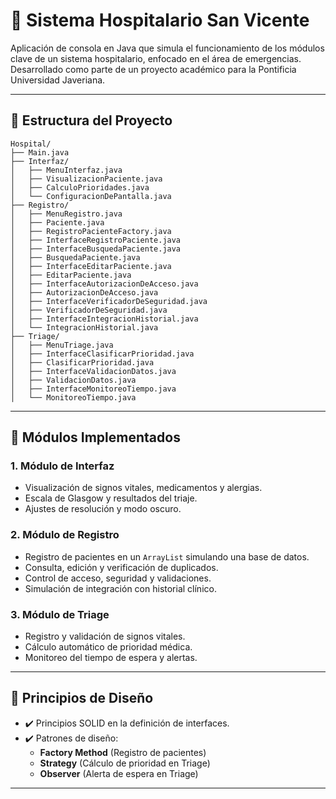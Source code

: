 # 🏥 Sistema Hospitalario San Vicente

Aplicación de consola en Java que simula el funcionamiento de los módulos clave de un sistema hospitalario, enfocado en el área de emergencias. Desarrollado como parte de un proyecto académico para la Pontificia Universidad Javeriana.

---

## 📂 Estructura del Proyecto

```plaintext
Hospital/
├── Main.java
├── Interfaz/
│   ├── MenuInterfaz.java
│   ├── VisualizacionPaciente.java
│   ├── CalculoPrioridades.java
│   └── ConfiguracionDePantalla.java
├── Registro/
│   ├── MenuRegistro.java
│   ├── Paciente.java
│   ├── RegistroPacienteFactory.java
│   ├── InterfaceRegistroPaciente.java
│   ├── InterfaceBusquedaPaciente.java
│   ├── BusquedaPaciente.java
│   ├── InterfaceEditarPaciente.java
│   ├── EditarPaciente.java
│   ├── InterfaceAutorizacionDeAcceso.java
│   ├── AutorizacionDeAcceso.java
│   ├── InterfaceVerificadorDeSeguridad.java
│   ├── VerificadorDeSeguridad.java
│   ├── InterfaceIntegracionHistorial.java
│   └── IntegracionHistorial.java
├── Triage/
│   ├── MenuTriage.java
│   ├── InterfaceClasificarPrioridad.java
│   ├── ClasificarPrioridad.java
│   ├── InterfaceValidacionDatos.java
│   ├── ValidacionDatos.java
│   ├── InterfaceMonitoreoTiempo.java
│   └── MonitoreoTiempo.java
```


---

## 🧩 Módulos Implementados

### 1. Módulo de Interfaz

- Visualización de signos vitales, medicamentos y alergias.
- Escala de Glasgow y resultados del triaje.
- Ajustes de resolución y modo oscuro.

### 2. Módulo de Registro

- Registro de pacientes en un `ArrayList` simulando una base de datos.
- Consulta, edición y verificación de duplicados.
- Control de acceso, seguridad y validaciones.
- Simulación de integración con historial clínico.

### 3. Módulo de Triage

- Registro y validación de signos vitales.
- Cálculo automático de prioridad médica.
- Monitoreo del tiempo de espera y alertas.

---

## 🧠 Principios de Diseño

- ✔️ Principios SOLID en la definición de interfaces.
- ✔️ Patrones de diseño:
  - **Factory Method** (Registro de pacientes)
  - **Strategy** (Cálculo de prioridad en Triage)
  - **Observer** (Alerta de espera en Triage)

---
